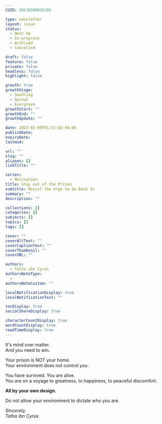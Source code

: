 ```yaml
---
CUID: 20230309015102

type: newsletter
layout: issue
status:
  - Next Up
  - In-progress
  - Archived
  - Cancelled

draft: false
feature: false
private: false
headless: false
highlight: false

growth: true
growthStage:
  - Seedling
  - Sprout
  - Evergreen
growthStart: ""
growthEnd: ""
growthUpdate: ""

date: 2023-03-09T01:51:02-04:00
publishDate:
expiryDate:
lastmod:

url: ""
slug: ""
aliases: []
linkTitle: ""

series:
  - Motivation
title: Stay out of the Prison
subtitle: Resist the Urge to Go Back In
summary: ""
description: ""

collections: []
categories: []
subjects: []
topics: []
tags: []

cover: ""
coverAltText: ""
coverCaptionText: ""
coverThumbnail: ""
coverURL: ""

authors:
  - Talha ibn Cyrus
authorsNoteType:
  - 
authorsNoteCustom: ""

localNotificationDisplay: true
localNotificationText: ""

tocDisplay: true
socialShareDisplay: true

characterCountDisplay: true
wordCountDisplay: true
readTimeDisplay: true
---
```


It's mind over matter.   
And you need to win.

Your prison is NOT your home.   
Your environment does not control you.

You have survived. You are alive.   
You are on a voyage to greatness, to happiness, to peaceful discomfort. 

**All by your own design.**

Do not allow your environment to dictate who you are.

*Sincerely,  
Talha ibn Cyrus*
